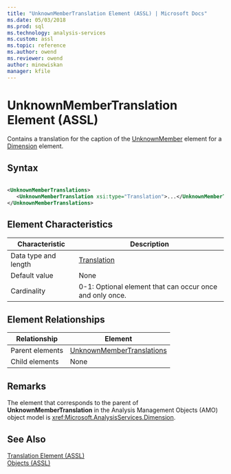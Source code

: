 ```yaml
---
title: "UnknownMemberTranslation Element (ASSL) | Microsoft Docs"
ms.date: 05/03/2018
ms.prod: sql
ms.technology: analysis-services
ms.custom: assl
ms.topic: reference
ms.author: owend
ms.reviewer: owend
author: minewiskan
manager: kfile
---
```

# UnknownMemberTranslation Element (ASSL)

  Contains a translation for the caption of the [UnknownMember](../../../analysis-services/scripting/properties/unknownmember-element-assl.md) element for a [Dimension](../../../analysis-services/scripting/objects/dimension-element-assl.md) element.  
  
## Syntax  
  
```xml  
  
<UnknownMemberTranslations>  
   <UnknownMemberTranslation xsi:type="Translation">...</UnknownMemberTranslation>  
</UnknownMemberTranslations>  
```  
  
## Element Characteristics  
  
|Characteristic|Description|  
|--------------------|-----------------|  
|Data type and length|[Translation](../../../analysis-services/scripting/data-type/translation-data-type-assl.md)|  
|Default value|None|  
|Cardinality|0-1: Optional element that can occur once and only once.|  
  
## Element Relationships  
  
|Relationship|Element|  
|------------------|-------------|  
|Parent elements|[UnknownMemberTranslations](../../../analysis-services/scripting/collections/unknownmembertranslations-element-assl.md)|  
|Child elements|None|  
  
## Remarks  
 The element that corresponds to the parent of **UnknownMemberTranslation** in the Analysis Management Objects (AMO) object model is <xref:Microsoft.AnalysisServices.Dimension>.  
  
## See Also  
 [Translation Element &#40;ASSL&#41;](../../../analysis-services/scripting/objects/translation-element-assl.md)   
 [Objects &#40;ASSL&#41;](../../../analysis-services/scripting/objects/objects-assl.md)  
  
  
